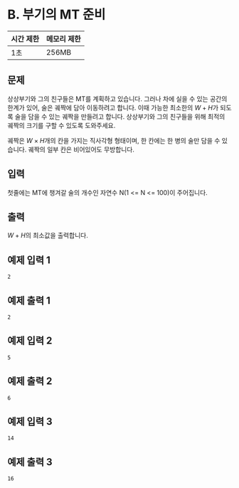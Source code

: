 # B. 부기의 MT 준비

| 시간 제한 | 메모리 제한 |
| --- | --- |
| 1초 | 256MB |

## 문제
상상부기와 그의 친구들은 MT를 계획하고 있습니다. 
그러나 차에 실을 수 있는 공간의 한계가 있어, 술은 궤짝에 담아 이동하려고 합니다. 
이때 가능한 최소한의 $W+H$가 되도록 술을 담을 수 있는 궤짝을 만들려고 합니다. 
상상부기와 그의 친구들을 위해 최적의 궤짝의 크기를 구할 수 있도록 도와주세요.

궤짝은 $W \times H$개의 칸을 가지는 직사각형 형태이며, 한 칸에는 한 병의 술만 담을 수 있습니다.
궤짝의 일부 칸은 비어있어도 무방합니다.

## 입력
첫줄에는 MT에 챙겨갈 술의 개수인 자연수 N(1 <= N <= 100)이 주어집니다.

## 출력
$W+H$의 최소값을 출력합니다.

## 예제 입력 1 

```
2
```

## 예제 출력 1

```
2
```


## 예제 입력 2

```
5
```

## 예제 출력 2

```
6
```


## 예제 입력 3

```
14
```

## 예제 출력 3

```
16
```
